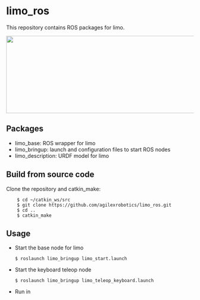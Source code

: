 # limo_ros
This repository contains ROS packages for limo. 

<img src="limo_description/img/limo.jpg" width="640" height="208" /> 

## Packages

* limo_base: ROS wrapper for limo
* limo_bringup: launch and configuration files to start ROS nodes
* limo_description: URDF model for limo 

## Build from source code
Clone the repository and catkin_make:
```
    $ cd ~/catkin_ws/src
    $ git clone https://github.com/agilexrobotics/limo_ros.git
    $ cd ..
    $ catkin_make
```


## Usage

* Start the base node for limo

    ```
    $ roslaunch limo_bringup limo_start.launch
    ```


* Start the keyboard teleop node

    ```
    $ roslaunch limo_bringup limo_teleop_keyboard.launch
    ```

* Run in
    
    